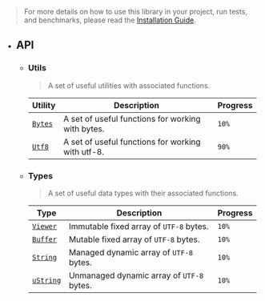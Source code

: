 > For more details on how to use this library in your project, run tests, and benchmarks, please read the [Installation Guide](#).

- ## API
  
  - ### Utils
    
    > A set of useful utilities with associated functions.

      | Utility                           | Description                                       | Progress |
      | --------------------------------- | ------------------------------------------------- | -------- |
      | [`Bytes`](./utils/bytes/bytes.md) | A set of useful functions for working with bytes. | `10%`    |
      | [`Utf8`](./utils/utf8/utf8.md)    | A set of useful functions for working with utf-8. | `90%`    |

  - ### Types

    > A set of useful data types with their associated functions.

      | Type                                    | Description                                   | Progress |
      | --------------------------------------- | --------------------------------------------- | -------- |
      | [`Viewer`](./types/Viewer/Viewer.md)    | Immutable fixed array of `UTF-8` bytes.   | `10%`    |
      | [`Buffer`](./types/Buffer/Buffer.md)    | Mutable fixed array of `UTF-8` bytes.     | `10%`    |
      | [`String`](./types/String/String.md)    | Managed dynamic array of `UTF-8` bytes.   | `10%`    |
      | [`uString`](./types/uString/uString.md) | Unmanaged dynamic array of `UTF-8` bytes. | `10%`    |